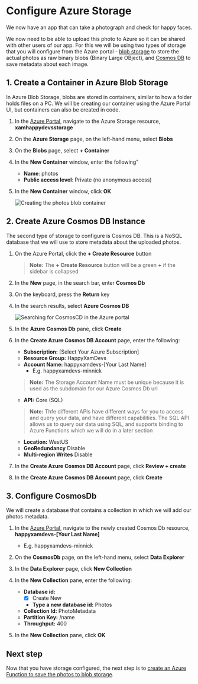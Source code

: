 # Configure Azure Storage

We now have an app that can take a photograph and check for happy faces.

We now need to be able to upload this photo to Azure so it can be shared with other users of our app. For this we will be using two types of storage that you will configure from the Azure portal - [blob storage](https://docs.microsoft.com/azure/storage/?WT.mc_id=mobileappsoftomorrow-workshop-jabenn) to store the actual photos as raw binary blobs (Binary Large OBject), and [Cosmos DB](https://docs.microsoft.com/azure/cosmos-db/?WT.mc_id=mobileappsoftomorrow-workshop-jabenn) to save metadata about each image.

## 1. Create a Container in Azure Blob Storage

In Azure Blob Storage, blobs are stored in containers, similar to how a folder holds files on a PC. We will be creating our container using the Azure Portal UI, but containers can also be created in code.

1. In the [Azure Portal](https://portal.azure.com/?WT.mc_id=mobileappsoftomorrow-workshop-jabenn), navigate to the Azure Storage resource, **xamhappydevsstorage**

2. On the **Azure Storage** page, on the left-hand menu, select **Blobs**
3. On the **Blobs** page, select **+ Container**
4. In the **New Container** window, enter the following"

    - **Name**: photos
    - **Public access level**: Private (no anonymous access)

5. In the **New Container** window, click **OK**

    ![Creating the photos blob container](../Images/PortalBlobCreateContainer.png)

## 2. Create Azure Cosmos DB Instance

The second type of storage to configure is Cosmos DB. This is a NoSQL database that we will use to store metadata about the uploaded photos.

1. On the Azure Portal, click the **+ Create Resource** button
    > **Note:** The **+ Create Resource** button will be a green **+** if the sidebar is collapsed

2. In the **New** page, in the search bar, enter **Cosmos Db**
3. On the keyboard, press the **Return** key
4. In the search results, select **Azure Cosmos DB**

    ![Searching for CosmosCD in the Azure portal](../Images/PortalSearchCosmos.png)

5. In the **Azure Cosmos Db** pane, click **Create**
6. In the **Create Azure Cosmos DB Account** page, enter the following:
    - **Subscription:** [Select Your Azure Subscription]
    - **Resource Group:** HappyXamDevs
    - **Account Name:** happyxamdevs-[Your Last Name]
        - E.g. happyxamdevs-minnick
    > **Note:** The Storage Account Name must be unique because it is  used as the subdomain for our Azure Cosmos Db url
    - **API:** Core (SQL)
    > **Note:** Thfe different APIs have different ways for you to access and query your data, and have different capabilities. The SQL API allows us to query our data using SQL, and supports binding to Azure Functions which we will do in a later section
    - **Location:** WestUS
    - **GeoRedundancy** Disable
    - **Multi-region Writes** Disable

7. In the **Create Azure Cosmos DB Account** page, click **Review + create**
8. In the **Create Azure Cosmos DB Account** page, click **Create**

## 3. Configure CosmosDb

We will create a database that contains a collection in which we will add our photos metadata.

1. In the [Azure Portal](https://portal.azure.com/?WT.mc_id=mobileappsoftomorrow-workshop-jabenn), navigate to the newly created Cosmos Db resource, **happyxamdevs-[Your Last Name]**
    - E.g. happyxamdevs-minnick

2. On the **CosmosDb** page, on the left-hand menu, select **Data Explorer**
3. In the **Data Explorer** page, click **New Collection**
4. In the **New Collection** pane, enter the following:
    - **Database id:** 
        - [x] Create New
        - **Type a new database id:** Photos
    - **Collection Id:** PhotoMetadata
    - **Partition Key:** /name
    - **Throughput:** 400
 
5. In the **New Collection** pane, click **OK**

## Next step

Now that you have storage configured, the next step is to [create an Azure Function to save the photos to blob storage](./8-FunctionToSavePhotos.md).
